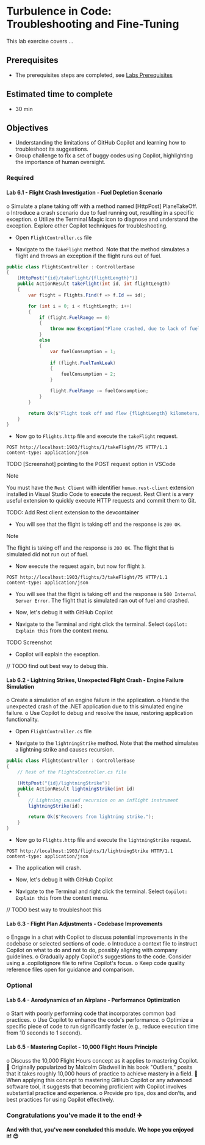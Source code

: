 # Turbulence in Code: Troubleshooting and Fine-Tuning
This lab exercise covers ...

## Prerequisites
- The prerequisites steps are completed, see [Labs Prerequisites](https://github.com/XpiritBV/Copilot-Bootcamp#labs-prerequisites)

## Estimated time to complete
- 30 min

## Objectives
- Understanding the limitations of GitHub Copilot and learning how to troubleshoot its suggestions.
- Group challenge to fix a set of buggy codes using Copilot, highlighting the importance of human oversight.

### Required

#### Lab 6.1 - Flight Crash Investigation - Fuel Depletion Scenario

o	Simulate a plane taking off with a method named [HttpPost] PlaneTakeOff.
o	Introduce a crash scenario due to fuel running out, resulting in a specific exception.
o	Utilize the Terminal Magic icon to diagnose and understand the exception. Explore other Copilot techniques for troubleshooting.


- Open `FlightController.cs` file

- Navigate to the `TakeFlight` method. Note that the method simulates a flight and throws an exception if the flight runs out of fuel.

```csharp
public class FlightsController : ControllerBase
{
    [HttpPost("{id}/takeFlight/{flightLength}")]
    public ActionResult takeFlight(int id, int flightLength)
    {
        var flight = Flights.Find(f => f.Id == id);

        for (int i = 0; i < flightLength; i++)
        {
            if (flight.FuelRange == 0)
            {
                throw new Exception("Plane crashed, due to lack of fuel");
            }
            else
            {
                var fuelConsumption = 1;
                
                if (flight.FuelTankLeak)
                {
                    fuelConsumption = 2;
                }

                flight.FuelRange -= fuelConsumption;
            }
        }

        return Ok($"Flight took off and flew {flightLength} kilometers/miles.");
    }
}
```

- Now go to `Flights.http` file and execute the `takeFlight` request.

```
POST http://localhost:1903/flights/1/takeFlight/75 HTTP/1.1
content-type: application/json
```

TODO [Screenshot] pointing to the POST request option in VSCode

> [!Note]
> You must have the `Rest Client` with identifier `humao.rest-client` extension installed in Visual Studio Code to execute the request. Rest Client is a very useful extension to quickly execute HTTP requests and commit them to Git.

TODO: Add Rest client extension to the devcontainer

- You will see that the flight is taking off and the response is `200 OK`.

> [!Note]
> The flight is taking off and the response is `200 OK`. The flight that is simulated did not run out of fuel.

- Now execute the request again, but now for flight `3`.

```
POST http://localhost:1903/flights/3/takeFlight/75 HTTP/1.1
content-type: application/json
```

- You will see that the flight is taking off and the response is `500 Internal Server Error`. The flight that is simulated ran out of fuel and crashed.

- Now, let's debug it with GitHub Copilot

- Navigate to the Terminal and right click the terminal. Select `Copilot: Explain this` from the context menu.

TODO Screenshot

- Copilot will explain the exception.

// TODO find out best way to debug this.



#### Lab 6.2 - Lightning Strikes, Unexpected Flight Crash - Engine Failure Simulation

o	Create a simulation of an engine failure in the application.
o	Handle the unexpected crash of the .NET application due to this simulated engine failure.
o	Use Copilot to debug and resolve the issue, restoring application functionality.

- Open `FlightController.cs` file

- Navigate to the `lightningStrike` method. Note that the method simulates a lightning strike and causes recursion.

```csharp
public class FlightsController : ControllerBase
{
    // Rest of the FlightsController.cs file

    [HttpPost("{id}/lightningStrike")]
    public ActionResult lightningStrike(int id)
    {
        // Lightning caused recursion on an inflight instrument
        lightningStrike(id);

        return Ok($"Recovers from lightning strike.");
    }
}
```

- Now go to `Flights.http` file and execute the `lightningStrike` request.

```
POST http://localhost:1903/flights/1/lightningStrike HTTP/1.1
content-type: application/json
```

- The application will crash.

- Now, let's debug it with GitHub Copilot

- Navigate to the Terminal and right click the terminal. Select `Copilot: Explain this` from the context menu.

// TODO best way to troubleshoot this




#### Lab 6.3 - Flight Plan Adjustments - Codebase Improvements

o	Engage in a chat with Copilot to discuss potential improvements in the codebase or selected sections of code.
o	Introduce a context file to instruct Copilot on what to do and not to do, possibly aligning with company guidelines.
o	Gradually apply Copilot's suggestions to the code. Consider using a .copilotignore file to refine Copilot's focus.
o	Keep code quality reference files open for guidance and comparison.

### Optional

#### Lab 6.4 - Aerodynamics of an Airplane - Performance Optimization

o	Start with poorly performing code that incorporates common bad practices.
o	Use Copilot to enhance the code's performance.
o	Optimize a specific piece of code to run significantly faster (e.g., reduce execution time from 10 seconds to 1 second).


#### Lab 6.5 - Mastering Copilot - 10,000 Flight Hours Principle


o	Discuss the 10,000 Flight Hours concept as it applies to mastering Copilot.
	Originally popularized by Malcolm Gladwell in his book "Outliers," posits that it takes roughly 10,000 hours of practice to achieve mastery in a field.
	When applying this concept to mastering GitHub Copilot or any advanced software tool, it suggests that becoming proficient with Copilot involves substantial practice and experience.
o	Provide pro tips, dos and don’ts, and best practices for using Copilot effectively.


### Congratulations you've made it to the end! &#9992;

#### And with that, you've now concluded this module. We hope you enjoyed it! &#x1F60A;
